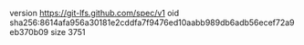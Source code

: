 version https://git-lfs.github.com/spec/v1
oid sha256:8614afa956a30181e2cddfa7f9476ed10aabb989db6adb56ecef72a9eb370b09
size 3751

